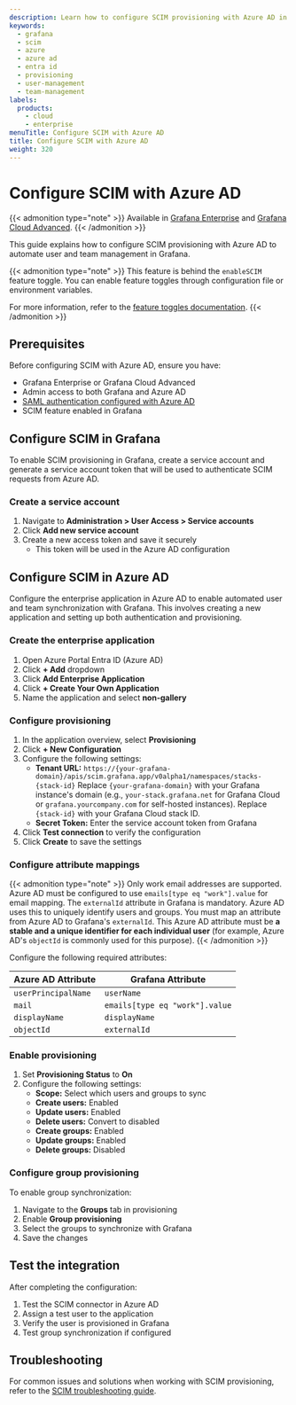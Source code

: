 ```yaml
---
description: Learn how to configure SCIM provisioning with Azure AD in Grafana Enterprise. This guide provides step-by-step instructions for setting up automated user and team management, including enterprise application configuration, service account creation, attribute mapping, and provisioning settings to ensure seamless integration between Azure AD and Grafana.
keywords:
  - grafana
  - scim
  - azure
  - azure ad
  - entra id
  - provisioning
  - user-management
  - team-management
labels:
  products:
    - cloud
    - enterprise
menuTitle: Configure SCIM with Azure AD
title: Configure SCIM with Azure AD
weight: 320
---
```


# Configure SCIM with Azure AD

{{< admonition type="note" >}}
Available in [Grafana Enterprise](../../../introduction/grafana-enterprise/) and [Grafana Cloud Advanced](/docs/grafana-cloud/).
{{< /admonition >}}

This guide explains how to configure SCIM provisioning with Azure AD to automate user and team management in Grafana.

{{< admonition type="note" >}}
This feature is behind the `enableSCIM` feature toggle.
You can enable feature toggles through configuration file or environment variables.

For more information, refer to the [feature toggles documentation](/docs/grafana/<GRAFANA_VERSION>/setup-grafana/configure-grafana/#feature_toggles).
{{< /admonition >}}

## Prerequisites

Before configuring SCIM with Azure AD, ensure you have:

- Grafana Enterprise or Grafana Cloud Advanced
- Admin access to both Grafana and Azure AD
- [SAML authentication configured with Azure AD](../../configure-authentication/saml/#set-up-saml-with-azure-ad)
- SCIM feature enabled in Grafana

## Configure SCIM in Grafana

To enable SCIM provisioning in Grafana, create a service account and generate a service account token that will be used to authenticate SCIM requests from Azure AD.

### Create a service account

1. Navigate to **Administration > User Access > Service accounts**
2. Click **Add new service account**
3. Create a new access token and save it securely
   - This token will be used in the Azure AD configuration

## Configure SCIM in Azure AD

Configure the enterprise application in Azure AD to enable automated user and team synchronization with Grafana. This involves creating a new application and setting up both authentication and provisioning.

### Create the enterprise application

1. Open Azure Portal Entra ID (Azure AD)
2. Click **+ Add** dropdown
3. Click **Add Enterprise Application**
4. Click **+ Create Your Own Application**
5. Name the application and select **non-gallery**

### Configure provisioning

1. In the application overview, select **Provisioning**
2. Click **+ New Configuration**
3. Configure the following settings:
   - **Tenant URL:** `https://{your-grafana-domain}/apis/scim.grafana.app/v0alpha1/namespaces/stacks-{stack-id}`
     Replace `{your-grafana-domain}` with your Grafana instance's domain (e.g., `your-stack.grafana.net` for Grafana Cloud or `grafana.yourcompany.com` for self-hosted instances). Replace `{stack-id}` with your Grafana Cloud stack ID.
   - **Secret Token:** Enter the service account token from Grafana
4. Click **Test connection** to verify the configuration
5. Click **Create** to save the settings

### Configure attribute mappings

{{< admonition type="note" >}}
Only work email addresses are supported. Azure AD must be configured to use `emails[type eq "work"].value` for email mapping.
The `externalId` attribute in Grafana is mandatory. Azure AD uses this to uniquely identify users and groups. You must map an attribute from Azure AD to Grafana's `externalId`. This Azure AD attribute must be **a stable and a unique identifier for each individual user** (for example, Azure AD's `objectId` is commonly used for this purpose).
{{< /admonition >}}

Configure the following required attributes:

| Azure AD Attribute           | Grafana Attribute              |
| ---------------------------- | ------------------------------ |
| `userPrincipalName`          | `userName`                     |
| `mail`                       | `emails[type eq "work"].value` |
| `displayName`                | `displayName`                  |
| `objectId`                   | `externalId`                   |

### Enable provisioning

1. Set **Provisioning Status** to **On**
2. Configure the following settings:
   - **Scope:** Select which users and groups to sync
   - **Create users:** Enabled
   - **Update users:** Enabled
   - **Delete users:** Convert to disabled
   - **Create groups:** Enabled
   - **Update groups:** Enabled
   - **Delete groups:** Disabled

### Configure group provisioning

To enable group synchronization:

1. Navigate to the **Groups** tab in provisioning
2. Enable **Group provisioning**
3. Select the groups to synchronize with Grafana
4. Save the changes

## Test the integration

After completing the configuration:

1. Test the SCIM connector in Azure AD
2. Assign a test user to the application
3. Verify the user is provisioned in Grafana
4. Test group synchronization if configured

## Troubleshooting

For common issues and solutions when working with SCIM provisioning, refer to the [SCIM troubleshooting guide](../troubleshooting/).
